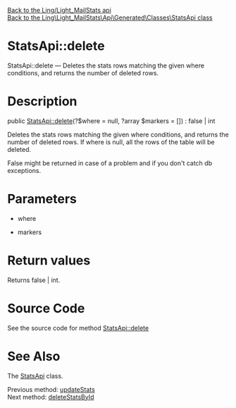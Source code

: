 [Back to the Ling/Light_MailStats api](https://github.com/lingtalfi/Light_MailStats/blob/master/doc/api/Ling/Light_MailStats.md)<br>
[Back to the Ling\Light_MailStats\Api\Generated\Classes\StatsApi class](https://github.com/lingtalfi/Light_MailStats/blob/master/doc/api/Ling/Light_MailStats/Api/Generated/Classes/StatsApi.md)


StatsApi::delete
================



StatsApi::delete — Deletes the stats rows matching the given where conditions, and returns the number of deleted rows.




Description
================


public [StatsApi::delete](https://github.com/lingtalfi/Light_MailStats/blob/master/doc/api/Ling/Light_MailStats/Api/Generated/Classes/StatsApi/delete.md)(?$where = null, ?array $markers = []) : false | int




Deletes the stats rows matching the given where conditions, and returns the number of deleted rows.
If where is null, all the rows of the table will be deleted.

False might be returned in case of a problem and if you don't catch db exceptions.




Parameters
================


- where

    

- markers

    


Return values
================

Returns false | int.








Source Code
===========
See the source code for method [StatsApi::delete](https://github.com/lingtalfi/Light_MailStats/blob/master/Api/Generated/Classes/StatsApi.php#L277-L281)


See Also
================

The [StatsApi](https://github.com/lingtalfi/Light_MailStats/blob/master/doc/api/Ling/Light_MailStats/Api/Generated/Classes/StatsApi.md) class.

Previous method: [updateStats](https://github.com/lingtalfi/Light_MailStats/blob/master/doc/api/Ling/Light_MailStats/Api/Generated/Classes/StatsApi/updateStats.md)<br>Next method: [deleteStatsById](https://github.com/lingtalfi/Light_MailStats/blob/master/doc/api/Ling/Light_MailStats/Api/Generated/Classes/StatsApi/deleteStatsById.md)<br>

